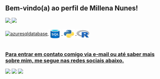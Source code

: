 ## Bem-vindo(a) ao perfil de Millena Nunes!

 <div>
   <a href="https://github.com/millenanunes">
   <img height="180em" src="https://github-readme-stats.vercel.app/api?username=millenanunes&show_icons=true&theme=merko&include_all_commits=true&count_private=true"/>
   <img height="180em" src="https://github-readme-stats.vercel.app/api/top-langs/?username=millenanunes&layout=compact&langs_count=6&theme=tokyonight"/>
</div>
    
<div style="display: inline_block"><br>
  <img align="center" alt="azuresqldatabase" height="30" width="40" src="https://cdn.jsdelivr.net/gh/devicons/devicon@latest/icons/java/java-original.svg">
  <img align="center" alt="azuresqldatabase" height="30" width="40" src="https://raw.githubusercontent.com/devicons/devicon/master/icons/azuresqldatabase/azuresqldatabase-original.svg">
  <img align="center" alt="python" height="30" width="40" src="https://raw.githubusercontent.com/devicons/devicon/master/icons/python/python-original.svg">
  <img align="center" alt="r" height="30" width="40" src="https://raw.githubusercontent.com/devicons/devicon/master/icons/r/r-original.svg">
</div>
 
<br>
 
### Para entrar em contato comigo via e-mail ou até saber mais sobre mim, me segue nas redes sociais abaixo.
 
<div> 
  <a href="https://instagram.com/isidromillena" target="_blank"><img src="https://img.shields.io/badge/-Instagram-%23E4405F?style=for-the-badge&logo=instagram&logoColor=white" target="_blank"></a>
  <a href = "millenanunes2@gmail.com"><img src="https://img.shields.io/badge/-Gmail-%23333?style=for-the-badge&logo=gmail&logoColor=white" target="_blank"></a>
  <a href="https://www.linkedin.com/in/millenanunesd" target="_blank"><img src="https://img.shields.io/badge/-LinkedIn-%230077B5?style=for-the-badge&logo=linkedin&logoColor=white" target="_blank"></a>
</div>
